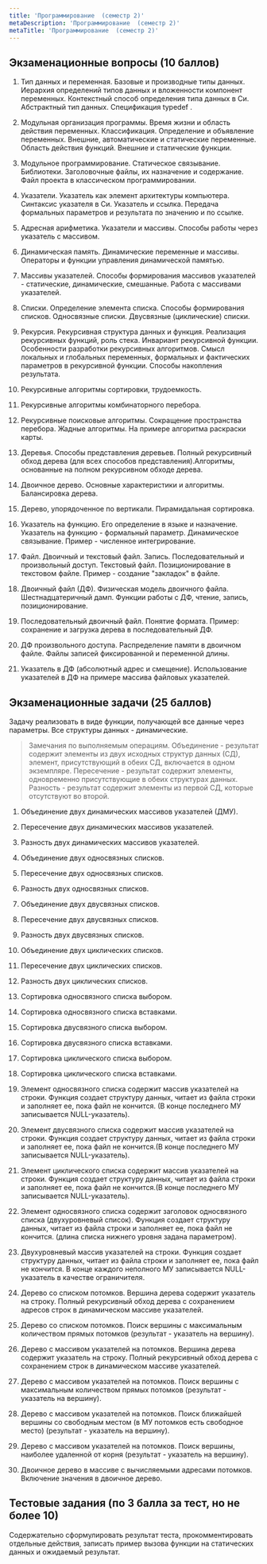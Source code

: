 ```yaml
---
title: 'Программирование  (семестр 2)'
metaDescription: 'Программирование  (семестр 2)'
metaTitle: 'Программирование  (семестр 2)'
---
```



## Экзаменационные вопросы (10 баллов)

1. Тип данных и переменная. Базовые и производные типы данных. Иерархия определений типов данных и вложенности компонент переменных. Контекстный способ определения типа данных в Си. Абстрактный тип данных. Спецификация typedef .

2. Модульная организация программы. Время жизни и область действия переменных. Классификация. Определение и объявление переменных. Внешние, автоматические и статические переменные. Область действия функций. Внешние и статические функции.

3. Модульное программирование. Статическое связывание. Библиотеки. Заголовочные файлы, их назначение и содержание. Файл проекта в классическом программировании.

4. Указатели. Указатель как элемент архитектуры компьютера. Синтаксис указателя в Си. Указатель и ссылка. Передача формальных параметров и результата по значению и по ссылке.

5. Адресная арифметика. Указатели и массивы. Способы работы через указатель с массивом.      

6. Динамическая память. Динамические переменные и массивы. Операторы и функции управления динамической памятью.

7. Массивы указателей. Способы формирования массивов указателей - статические, динамические, смешанные. Работа с массивами указателей.

10. Списки. Определение элемента списка. Способы формирования списков. Односвязные списки.   Двусвязные (циклические) списки.

11. Рекурсия. Рекурсивная структура данных и функция. Реализация рекурсивных функций, роль стека. Инвариант рекурсивной функции. Особенности разработки рекурсивных алгоритмов. Смысл локальных и глобальных переменных, формальных и фактических параметров в рекурсивной функции. Способы накопления результата.

12. Рекурсивные алгоритмы сортировки, трудоемкость.

13. Рекурсивные алгоритмы комбинаторного перебора.

14. Рекурсивные поисковые алгоритмы. Сокращение пространства перебора. Жадные алгоритмы. На примере алгоритма раскраски карты.

15. Деревья. Способы представления деревьев. Полный рекурсивный обход дерева (для всех способов представления).Алгоритмы, основанные на полном рекурсивном обходе дерева.

16. Двоичное дерево. Основные характеристики и алгоритмы. Балансировка дерева.

17.  Дерево, упорядоченное по вертикали. Пирамидальная сортировка.

18. Указатель на функцию. Его определение в языке и назначение. Указатель на функцию - формальный параметр. Динамическое связывание. Пример - численное интегрирование.

19. Файл. Двоичный и текстовый файл. Запись. Последовательный и произвольный доступ. Текстовый файл. Позиционирование в текстовом файле. Пример - создание "закладок" в файле.

20. Двоичный файл (ДФ). Физическая модель двоичного файла. Шестнадцатеричный дамп. Функции работы с ДФ, чтение, запись, позиционирование.

21. Последовательный двоичный файл. Понятие формата. Пример: сохранение и загрузка дерева в последовательный ДФ.

22. ДФ произвольного доступа. Распределение памяти в двоичном файле. Файлы записей фиксированной и переменной длины.    

23. Указатель в ДФ (абсолютный адрес и смещение). Использование указателей в ДФ на примере массива файловых указателей.


## Экзаменационные задачи (25 баллов)

Задачу реализовать в виде функции, получающей все данные через параметры. Все структуры данных - динамические.

>Замечания по выполняемым операциям. Объединение - результат содержит элементы из двух исходных структур данных (СД), элемент, присутствующий в обеих СД, включается в одном экземпляре. Пересечение - результат содержит элементы, одновременно присутствующие в обеих структурах данных. Разность - результат содержит элементы из первой СД, которые отсутствуют во второй.

1. Объединение двух динамических массивов указателей (ДМУ).

2. Пересечение двух динамических массивов указателей.

3. Разность двух динамических массивов указателей.

4. Объединение двух односвязных списков.

5. Пересечение двух односвязных списков.

6. Разность двух односвязных списков.

7. Объединение двух двусвязных списков.

8. Пересечение двух двусвязных списков.

9. Разность двух двусвязных списков.

10. Объединение двух циклических списков.

11. Пересечение двух циклических списков.

12. Разность двух циклических списков.

13. Сортировка односвязного списка выбором.

14. Сортировка односвязного списка вставками.

15. Сортировка двусвязного списка выбором.

16. Сортировка двусвязного списка вставками.

17. Сортировка циклического списка выбором.

18. Сортировка циклического списка вставками.

19. Элемент односвязного списка содержит массив указателей на строки. Функция создает структуру данных, читает из файла строки и заполняет ее, пока файл не кончится. (В конце последнего МУ записывается NULL-указатель).

20. Элемент двусвязного списка содержит массив указателей на строки. Функция создает структуру данных, читает из файла строки и заполняет ее, пока файл не кончится.(В конце последнего МУ записывается NULL-указатель).

21. Элемент циклического списка содержит массив указателей на строки. Функция создает структуру данных, читает из файла строки и заполняет ее, пока файл не кончится.(В конце последнего МУ записывается NULL-указатель).

22. Элемент односвязного списка содержит заголовок односвязного списка (двухуровневый список). Функция создает структуру данных, читает из файла строки и заполняет ее, пока файл не кончится. (длина списка нижнего уровня задана параметром).

23. Двухуровневый массив указателей на строки. Функция создает структуру данных, читает из файла строки и заполняет ее, пока файл не кончится. В конце каждого неполного МУ записывается NULL-указатель в качестве ограничителя.

24. Дерево со списком потомков.  Вершина дерева содержит указатель на строку. Полный рекурсивный обход дерева с сохранением адресов строк в динамическом массиве указателей.

25. Дерево со списком потомков.  Поиск вершины с максимальным количеством прямых потомков (результат - указатель на вершину).

26. Дерево с массивом указателей на потомков.  Вершина дерева содержит указатель на строку. Полный рекурсивный обход дерева с сохранением строк в динамическом массиве указателей.

27. Дерево с массивом указателей на потомков.   Поиск вершины с максимальным количеством прямых потомков (результат - указатель на вершину).

28. Дерево с массивом указателей на потомков.   Поиск ближайшей вершины со свободным местом (в МУ потомков есть свободное место) (результат - указатель на вершину).

29. Дерево с массивом указателей на потомков.   Поиск вершины, наиболее удаленной от корня (результат - указатель на вершину).

30. Двоичное дерево в массиве с вычисляемыми адресами потомков. Включение значения в двоичное дерево.

## Тестовые задания (по 3 балла за тест, но не более 10)

Содержательно сформулировать результат теста, прокомментировать отдельные действия, записать пример вызова функции на статических данных и ожидаемый результат.
